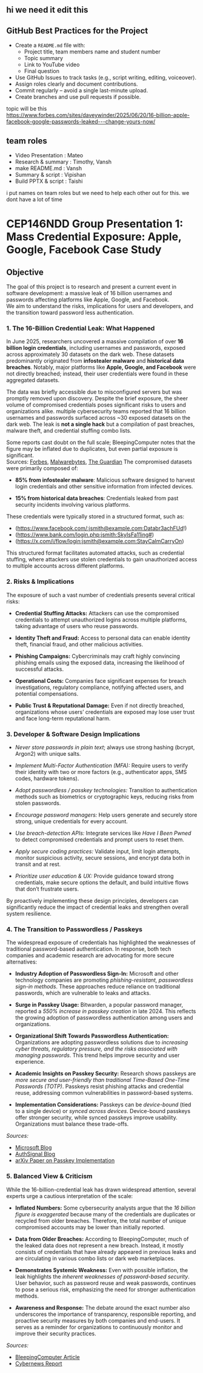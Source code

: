 ## hi we need it edit this

## GitHub Best Practices for the Project

- Create a `README.md` file with:
  - Project title, team members name and student number
  - Topic summary
  - Link to YouTube video
  - Final question
- Use GitHub Issues to track tasks (e.g., script writing, editing, voiceover).
- Assign roles clearly and document contributions.
- Commit regularly – avoid a single last-minute upload.
- Create branches and use pull requests if possible.

topic will be this https://www.forbes.com/sites/daveywinder/2025/06/20/16-billion-apple-facebook-google-passwords-leaked---change-yours-now/


## team roles
- Video Presentation   : Mateo
- Research & summary   : Timothy, Vansh
- make README.md       : Vansh
- Summary & script     : Vipishan
- Build PPTX & script  : Taishi

i put names on team roles but we need to help each other out for this. we dont have a lot of time

# CEP146NDD Group Presentation 1: Mass Credential Exposure: Apple, Google, Facebook Case Study

## Objective

The goal of this project is to research and present a current event in software development: a massive leak of 16 billion usernames and passwords affecting platforms like Apple, Google, and Facebook.  
We aim to understand the risks, implications for users and developers, and the transition toward password less authentication.

### 1. The 16-Billion Credential Leak: What Happened

In June 2025, researchers uncovered a massive compilation of over **16 billion login credentials**, including usernames and passwords, exposed across approximately 30 datasets on the dark web. These datasets predominantly originated from **infostealer malware** and **historical data breaches**. Notably, major platforms like **Apple, Google, and Facebook** were not directly breached; instead, their user credentials were found in these aggregated datasets.

The data was briefly accessible due to misconfigured servers but was promptly removed upon discovery. Despite the brief exposure, the sheer volume of compromised credentials poses significant risks to users and organizations alike. multiple cybersecurity teams reported that 16 billion usernames and passwords surfaced across ~30 exposed datasets on the dark web.  The leak is **not a single hack** but a compilation of past breaches, malware theft, and credential stuffing combo lists.  

Some reports cast doubt on the full scale; BleepingComputer notes that the figure may be inflated due to duplicates, but even partial exposure is significant.  
Sources: [Forbes](https://www.forbes.com/sites/daveywinder/2025/06/20/16-billion-apple-facebook-google-passwords-leaked---change-yours-now/), [Malwarebytes](https://www.malwarebytes.com/blog/news/2025/06/billions-of-logins-for-apple-google-facebook-telegram-and-more-found-exposed-online), [The Guardian](https://www.theguardian.com/technology/2025/jun/21/internet-users-advised-to-change-passwords-after-16bn-logins-exposed)
The compromised datasets were primarily composed of:

- **85% from infostealer malware**: Malicious software designed to harvest login credentials and other sensitive information from infected devices.

- **15% from historical data breaches**: Credentials leaked from past security incidents involving various platforms.

These credentials were typically stored in a structured format, such as:

- (https://www.facebook.com/:jsmith@example.com:Databr3achFUd!)
- (https://www.bank.com/login.php:jsmith:SkyIsFa11ing#)
- (https://x.com/i/flow/login:jsmith@example.com:StayCalmCarryOn)

This structured format facilitates automated attacks, such as credential stuffing, where attackers use stolen credentials to gain unauthorized access to multiple accounts across different platforms.

### 2. Risks & Implications

The exposure of such a vast number of credentials presents several critical risks:

- **Credential Stuffing Attacks:** Attackers can use the compromised credentials to attempt unauthorized logins across multiple platforms, taking advantage of users who reuse passwords.  

- **Identity Theft and Fraud:** Access to personal data can enable identity theft, financial fraud, and other malicious activities.  

- **Phishing Campaigns:** Cybercriminals may craft highly convincing phishing emails using the exposed data, increasing the likelihood of successful attacks.  

- **Operational Costs:** Companies face significant expenses for breach investigations, regulatory compliance, notifying affected users, and potential compensations.  

- **Public Trust & Reputational Damage:** Even if not directly breached, organizations whose users’ credentials are exposed may lose user trust and face long-term reputational harm.  

### 3. Developer & Software Design Implications

- *Never store passwords in plain text*; always use strong hashing (bcrypt, Argon2) with unique salts.  

- *Implement Multi-Factor Authentication (MFA):* Require users to verify their identity with two or more factors (e.g., authenticator apps, SMS codes, hardware tokens).  

- *Adopt passwordless / passkey technologies:* Transition to authentication methods such as biometrics or cryptographic keys, reducing risks from stolen passwords.  

- *Encourage password managers:* Help users generate and securely store strong, unique credentials for every account.  

- *Use breach-detection APIs:* Integrate services like *Have I Been Pwned* to detect compromised credentials and prompt users to reset them.  

- *Apply secure coding practices:* Validate input, limit login attempts, monitor suspicious activity, secure sessions, and encrypt data both in transit and at rest. 
 
- *Prioritize user education & UX:* Provide guidance toward strong credentials, make secure options the default, and build intuitive flows that don’t frustrate users.  

By proactively implementing these design principles, developers can significantly reduce the impact of credential leaks and strengthen overall system resilience.

### 4. The Transition to Passwordless / Passkeys

The widespread exposure of credentials has highlighted the weaknesses of traditional password-based authentication. In response, both tech companies and academic research are advocating for more secure alternatives:

- **Industry Adoption of Passwordless Sign-In:** Microsoft and other technology companies are promoting *phishing-resistant, passwordless sign-in methods*. These approaches reduce reliance on traditional passwords, which are vulnerable to leaks and attacks.

- **Surge in Passkey Usage:** Bitwarden, a popular password manager, reported a *550% increase in passkey creation* in late 2024. This reflects the growing adoption of passwordless authentication among users and organizations.

- **Organizational Shift Towards Passwordless Authentication:** Organizations are adopting passwordless solutions due to *increasing cyber threats, regulatory pressure, and the risks associated with managing passwords*. This trend helps improve security and user experience.

- **Academic Insights on Passkey Security:** Research shows passkeys are *more secure and user-friendly than traditional Time-Based One-Time Passwords (TOTP)*. Passkeys resist phishing attacks and credential reuse, addressing common vulnerabilities in password-based systems.

- **Implementation Considerations:** Passkeys can be *device-bound* (tied to a single device) or *synced across devices*. Device-bound passkeys offer stronger security, while synced passkeys improve usability. Organizations must balance these trade-offs.

*Sources:*  
- [Microsoft Blog](https://blogs.microsoft.com/blog/2025/05/15/passwordless/)  
- [AuthSignal Blog](https://authsignal.com/blog/passkey-adoption)  
- [arXiv Paper on Passkey Implementation](https://arxiv.org/abs/2508.11928)

### 5. Balanced View & Criticism

While the 16-billion-credential leak has drawn widespread attention, several experts urge a cautious interpretation of the scale:

- **Inflated Numbers:** Some cybersecurity analysts argue that the *16 billion figure is exaggerated* because many of the credentials are duplicates or recycled from older breaches. Therefore, the total number of unique compromised accounts may be lower than initially reported.

- **Data from Older Breaches:** According to BleepingComputer, much of the leaked data does not represent a new breach. Instead, it mostly consists of credentials that have already appeared in previous leaks and are circulating in various combo lists or dark web marketplaces.

- **Demonstrates Systemic Weakness:** Even with possible inflation, the leak highlights the *inherent weaknesses of password-based security*. User behavior, such as password reuse and weak passwords, continues to pose a serious risk, emphasizing the need for stronger authentication methods.

- **Awareness and Response:** The debate around the exact number also underscores the importance of transparency, responsible reporting, and proactive security measures by both companies and end-users. It serves as a reminder for organizations to continuously monitor and improve their security practices.

*Sources:*  
- [BleepingComputer Article](https://www.bleepingcomputer.com/news/security/16-billion-passwords-leaked/)  
- [Cybernews Report](https://www.cybernews.com/news/massive-password-leak/)
